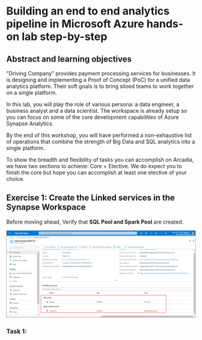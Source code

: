 #  Building an end to end analytics pipeline in Microsoft Azure hands-on lab step-by-step

## Abstract and learning objectives

"Driving Company” provides payment processing services for businesses. It is designing and
implementing a Proof of Concept (PoC) for a unified data analytics platform. Their soft goals is to
bring siloed teams to work together on a single platform.

In this lab, you will play the role of various persona: a data engineer, a business analyst and a data
scientist. The workspace is already setup so you can focus on some of the core development
capabilities of Azure Synapse Analytics.

By the end of this workshop, you will have performed a non-exhaustive list of operations that
combine the strength of Big Data and SQL analytics into a single platform.

To show the breadth and flexibility of tasks you can accomplish on Arcadia, we have two sections to
achieve: Core + Elective. We do expect you to finish the core but hope you can accomplish at least
one elective of your choice.

## Exercise 1: Create the Linked services in the Synapse Workspace

Before moving ahead, Verify that **SQL Pool and Spark Pool** are created.

![SQL Pool.](images/sqlandsparkpool.png)

### Task 1: 



